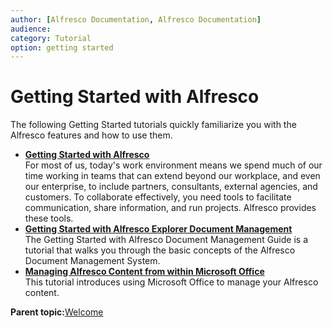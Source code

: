 ```yaml
---
author: [Alfresco Documentation, Alfresco Documentation]
audience: 
category: Tutorial
option: getting started
---
```


# Getting Started with Alfresco

The following Getting Started tutorials quickly familiarize you with the Alfresco features and how to use them.

-   **[Getting Started with Alfresco](../concepts/gs-intro.md)**  
For most of us, today's work environment means we spend much of our time working in teams that can extend beyond our workplace, and even our enterprise, to include partners, consultants, external agencies, and customers. To collaborate effectively, you need tools to facilitate communication, share information, and run projects. Alfresco provides these tools.
-   **[Getting Started with Alfresco Explorer Document Management](../concepts/cgs-intro.md)**  
The Getting Started with Alfresco Document Management Guide is a tutorial that walks you through the basic concepts of the Alfresco Document Management System.
-   **[Managing Alfresco Content from within Microsoft Office](../concepts/gs-spp-intro.md)**  
This tutorial introduces using Microsoft Office to manage your Alfresco content.

**Parent topic:**[Welcome](../concepts/welcome-infocenter.md)

